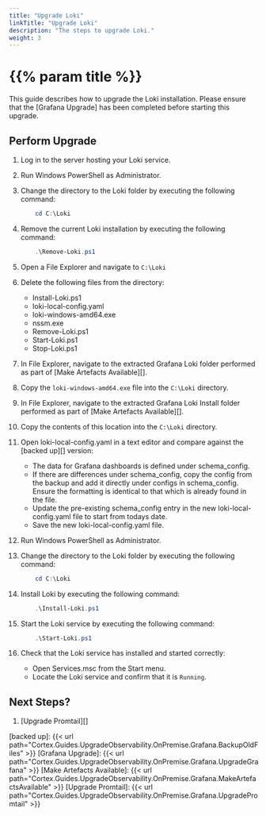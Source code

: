 ```yaml
---
title: "Upgrade Loki"
linkTitle: "Upgrade Loki"
description: "The steps to upgrade Loki."
weight: 3
---
```


# {{% param title %}}

This guide describes how to upgrade the Loki installation. Please ensure that the [Grafana Upgrade] has been completed before starting this upgrade.

## Perform Upgrade

1. Log in to the server hosting your Loki service.
1. Run Windows PowerShell as Administrator.
1. Change the directory to the Loki folder by executing the following command:

    ``` powershell
        cd C:\Loki
    ```

1. Remove the current Loki installation by executing the following command:

    ``` powershell
        .\Remove-Loki.ps1
    ```

1. Open a File Explorer and navigate to `C:\Loki`
1. Delete the following files from the directory:

    * Install-Loki.ps1
    * loki-local-config.yaml
    * loki-windows-amd64.exe
    * nssm.exe
    * Remove-Loki.ps1
    * Start-Loki.ps1
    * Stop-Loki.ps1

1. In File Explorer, navigate to the extracted Grafana Loki folder performed as part of [Make Artefacts Available][].
1. Copy the `loki-windows-amd64.exe` file into the `C:\Loki` directory.
1. In File Explorer, navigate to the extracted Grafana Loki Install folder performed as part of [Make Artefacts Available][].
1. Copy the contents of this location into the `C:\Loki` directory.
1. Open loki-local-config.yaml in a text editor and compare against the [backed up][] version:

    * The data for Grafana dashboards is defined under schema_config.
    * If there are differences under schema_config, copy the config from the backup and add it directly under configs in schema_config. Ensure the formatting is identical to that which is already found in the file.
    * Update the pre-existing schema_config entry in the new loki-local-config.yaml file to start from todays date.
    * Save the new loki-local-config.yaml file.

1. Run Windows PowerShell as Administrator.
1. Change the directory to the Loki folder by executing the following command:

    ``` powershell
        cd C:\Loki
    ```

1. Install Loki by executing the following command:

    ``` powershell
        .\Install-Loki.ps1
    ```

1. Start the Loki service by executing the following command:

    ``` powershell
        .\Start-Loki.ps1
    ```

1. Check that the Loki service has installed and started correctly:
    * Open Services.msc from the Start menu.
    * Locate the Loki service and confirm that it is `Running`.

## Next Steps?

1. [Upgrade Promtail][]

[backed up]: {{< url path="Cortex.Guides.UpgradeObservability.OnPremise.Grafana.BackupOldFiles" >}}
[Grafana Upgrade]: {{< url path="Cortex.Guides.UpgradeObservability.OnPremise.Grafana.UpgradeGrafana" >}}
[Make Artefacts Available]: {{< url path="Cortex.Guides.UpgradeObservability.OnPremise.Grafana.MakeArtefactsAvailable" >}}
[Upgrade Promtail]: {{< url path="Cortex.Guides.UpgradeObservability.OnPremise.Grafana.UpgradePromtail" >}}
